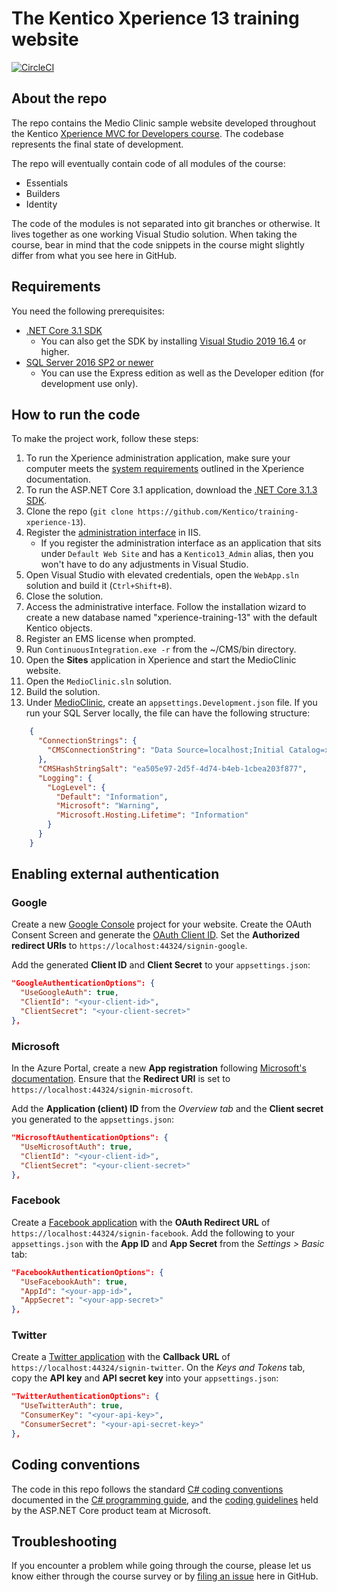 # The Kentico Xperience 13 training website

[![CircleCI](https://circleci.com/gh/Kentico/xperience-training-13.svg?style=svg&circle-token=c6fc8e5fb427fcfb6aab9eac3c65f789c7d2c660)](https://circleci.com/gh/Kentico/xperience-training-13)

## About the repo

The repo contains the Medio Clinic sample website developed throughout the Kentico [Xperience MVC for Developers course](https://www.kentico.com/services/training/). The codebase represents the final state of development.

The repo will eventually contain code of all modules of the course:

* Essentials
* Builders
* Identity

The code of the modules is not separated into git branches or otherwise. It lives together as one working Visual Studio solution. When taking the course, bear in mind that the code snippets in the course might slightly differ from what you see here in GitHub.

## Requirements

You need the following prerequisites:

* [.NET Core 3.1 SDK](https://dotnet.microsoft.com/download/dotnet-core/3.1)
    * You can also get the SDK by installing [Visual Studio 2019 16.4](https://visualstudio.com/vs) or higher.
* [SQL Server 2016 SP2 or newer](https://www.microsoft.com/en-us/sql-server/sql-server-downloads)
    * You can use the Express edition as well as the Developer edition (for development use only).

## How to run the code

To make the project work, follow these steps:

1. To run the Xperience administration application, make sure your computer meets the [system requirements](https://docs.kentico.com/13/installation/system-requirements) outlined in the Xperience documentation.
1. To run the ASP.NET Core 3.1 application, download the [.NET Core 3.1.3 SDK](https://github.com/dotnet/core/blob/master/release-notes/3.1/3.1.3/3.1.3.md).
1. Clone the repo (`git clone https://github.com/Kentico/training-xperience-13`).
1. Register the [administration interface](/CMS) in IIS.
    * If you register the administration interface as an application that sits under `Default Web Site` and has a `Kentico13_Admin` alias, then you won't have to do any adjustments in Visual Studio.
1. Open Visual Studio with elevated credentials, open the `WebApp.sln` solution and build it (`Ctrl+Shift+B`).
1. Close the solution.
1. Access the administrative interface. Follow the installation wizard to create a new database named "xperience-training-13" with the default Kentico objects.
1. Register an EMS license when prompted.
1. Run `ContinuousIntegration.exe -r` from the ~/CMS/bin directory.
1. Open the __Sites__ application in Xperience and start the MedioClinic website.
1. Open the `MedioClinic.sln` solution.
1. Build the solution.
1. Under [MedioClinic](/MedioClinic), create an `appsettings.Development.json` file. If you run your SQL Server locally, the file can have the following structure:

```json
    {
      "ConnectionStrings": {
        "CMSConnectionString": "Data Source=localhost;Initial Catalog=xperience-training-13;Integrated Security=True;Persist Security Info=False;Connect Timeout=60;Encrypt=False;Current Language=English;"
      },
      "CMSHashStringSalt": "ea505e97-2d5f-4d74-b4eb-1cbea203f877",
      "Logging": {
        "LogLevel": {
          "Default": "Information",
          "Microsoft": "Warning",
          "Microsoft.Hosting.Lifetime": "Information"
        }
      }
    }
```

## Enabling external authentication

### Google

Create a new [Google Console](https://console.developers.google.com/) project for your website. Create the OAuth Consent Screen and generate the [OAuth Client ID](https://support.google.com/cloud/answer/6158849). Set the __Authorized redirect URIs__ to `https://localhost:44324/signin-google`.

Add the generated __Client ID__ and __Client Secret__ to your `appsettings.json`:

```json
"GoogleAuthenticationOptions": {
  "UseGoogleAuth": true,
  "ClientId": "<your-client-id>",
  "ClientSecret": "<your-client-secret>"
},
```

### Microsoft

In the Azure Portal, create a new __App registration__ following [Microsoft's documentation](https://docs.microsoft.com/en-us/aspnet/core/security/authentication/social/microsoft-logins?view=aspnetcore-3.1#create-the-app-in-microsoft-developer-portal). Ensure that the __Redirect URI__ is set to `https://localhost:44324/signin-microsoft`.

Add the __Application (client) ID__ from the _Overview tab_ and the __Client secret__ you generated to the `appsettings.json`:

```json
"MicrosoftAuthenticationOptions": {
  "UseMicrosoftAuth": true,
  "ClientId": "<your-client-id>",
  "ClientSecret": "<your-client-secret>"
},
```

### Facebook

Create a [Facebook application](https://docs.microsoft.com/en-us/aspnet/core/security/authentication/social/facebook-logins?view=aspnetcore-3.1#create-the-app-in-facebook) with the __OAuth Redirect URL__ of `https://localhost:44324/signin-facebook`. Add the following to your `appsettings.json` with the __App ID__ and __App Secret__ from the _Settings > Basic_ tab:

```json
"FacebookAuthenticationOptions": {
  "UseFacebookAuth": true,
  "AppId": "<your-app-id>",
  "AppSecret": "<your-app-secret>"
},
```

### Twitter

Create a [Twitter application](https://docs.microsoft.com/en-us/aspnet/core/security/authentication/social/twitter-logins?view=aspnetcore-3.1#create-the-app-in-twitter) with the __Callback URL__ of `https://localhost:44324/signin-twitter`. On the _Keys and Tokens_ tab, copy the __API key__ and __API secret key__ into your `appsettings.json`:

```json
"TwitterAuthenticationOptions": {
  "UseTwitterAuth": true,
  "ConsumerKey": "<your-api-key>",
  "ConsumerSecret": "<your-api-secret-key>"
},
```

## Coding conventions

The code in this repo follows the standard [C# coding conventions](https://docs.microsoft.com/en-us/dotnet/csharp/programming-guide/inside-a-program/coding-conventions) documented in the [C# programming guide](https://docs.microsoft.com/en-us/dotnet/csharp/programming-guide/), and the [coding guidelines](https://github.com/dotnet/aspnetcore/wiki/Engineering-guidelines#coding-guidelines) held by the ASP.NET Core product team at Microsoft.

## Troubleshooting

If you encounter a problem while going through the course, please let us know either through the course survey or by [filing an issue](https://github.com/Kentico/training-xperience-13/issues/new) here in GitHub.
